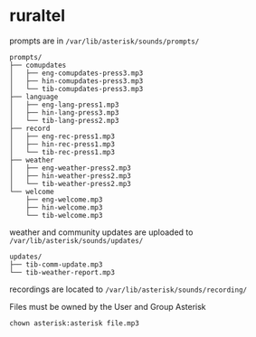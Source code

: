 # ruraltel

prompts are in `/var/lib/asterisk/sounds/prompts/`

    prompts/
    ├── comupdates
    │   ├── eng-comupdates-press3.mp3
    │   ├── hin-comupdates-press3.mp3
    │   └── tib-comupdates-press3.mp3
    ├── language
    │   ├── eng-lang-press1.mp3
    │   ├── hin-lang-press3.mp3
    │   └── tib-lang-press2.mp3
    ├── record
    │   ├── eng-rec-press1.mp3
    │   ├── hin-rec-press1.mp3
    │   └── tib-rec-press1.mp3
    ├── weather
    │   ├── eng-weather-press2.mp3
    │   ├── hin-weather-press2.mp3
    │   └── tib-weather-press2.mp3
    └── welcome
        ├── eng-welcome.mp3
        ├── hin-welcome.mp3
        └── tib-welcome.mp3

weather and community updates are uploaded to `/var/lib/asterisk/sounds/updates/`

    updates/
    ├── tib-comm-update.mp3
    └── tib-weather-report.mp3


recordings are located to `/var/lib/asterisk/sounds/recording/`


Files must be owned by the User and Group Asterisk

	chown asterisk:asterisk file.mp3
